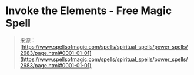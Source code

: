 <!--yml
category: 未分类
date: 2024-06-12 18:36:23
-->

# Invoke the Elements - Free Magic Spell

> 来源：[https://www.spellsofmagic.com/spells/spiritual_spells/power_spells/2683/page.html#0001-01-01](https://www.spellsofmagic.com/spells/spiritual_spells/power_spells/2683/page.html#0001-01-01)